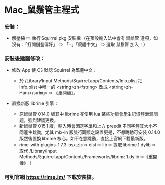 # Mac_鼠鬚管主程式

### 安裝：

- 解壓縮 ⇨ 執行 Squirrel.pkg 安裝檔
（在預設輸入法中會有 鼠鬚管 選項，如沒有：「打開鍵盤偏好」 ⇨ 「+」「簡體中文」 ⇨ 選取 鼠鬚管 加入！）


### 安裝後建議修改：
    
- 修改 App 使 OS 默認 Squirrel 為繁體中文：
    - 於 /Library/Input Methods/Squirrel.app/Contents/Info.plist 把 Info.plist 中唯一的 \<string>zh\</string> 改成 \<string>zh-Hant\</string> ⇨ 《重開機》。

- 置換新版 librime 引擎：
    - 原鼠鬚管 0.14.0 版其中 librime 在使用 lua 某些功能會產生記憶體泄漏問題，強烈建議更換。
    - 新鼠鬚管 0.15.1 版，輸入時會因選字單和上方 preedit 不同字體其大小不同產生跳動，尤其 mix-in 版雙行同顯之設置更是，不想跳動可安裝 0.14.0 版然後置換 librime 核心。如不在意跳動，直接上官網下載最新版。
    - rime-with-plugins-1.7.3-osx.zip ⇨ dist ⇨ lib ⇨ 提取 librime.1.dylib ⇨ 取代 /Library/Input Methods/Squirrel.app/Contents/Frameworks/librime.1.dylib ⇨《重開機》！

### 可到官網 https://rime.im/ 下載安裝檔。

